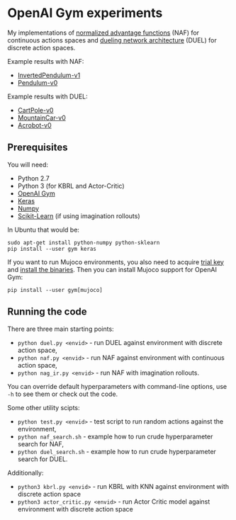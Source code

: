 # OpenAI Gym experiments

My implementations of [normalized advantage functions](http://arxiv.org/abs/1603.00748) (NAF) for continuous actions spaces and [dueling network architecture](http://arxiv.org/abs/1511.06581) (DUEL) for discrete action spaces.

Example results with NAF:
 * [InvertedPendulum-v1](https://gym.openai.com/evaluations/eval_CzoNQdPSAm0J3ikTBSTCg)
 * [Pendulum-v0](https://gym.openai.com/evaluations/eval_IU3wehAQQRuJRbzMjy26QQ)

Example results with DUEL:
 * [CartPole-v0](https://gym.openai.com/evaluations/eval_sOUmkzSy26GIWJ5IIQeA)
 * [MountainCar-v0](https://gym.openai.com/evaluations/eval_nAU6XkQhSuKrVNNZdQ5xQ)
 * [Acrobot-v0](https://gym.openai.com/evaluations/eval_TkAOrmYAQ9eoiTujoCgw)

## Prerequisites

You will need:
 * Python 2.7
 * Python 3 (for KBRL and Actor-Critic)
 * [OpenAI Gym](https://gym.openai.com/)
 * [Keras](http://keras.io/)
 * [Numpy](http://www.numpy.org/)
 * [Scikit-Learn](http://scikit-learn.org) (if using imagination rollouts)

In Ubuntu that would be:

```
sudo apt-get install python-numpy python-sklearn
pip install --user gym keras
```

If you want to run Mujoco environments, you also need to acquire [trial key](https://www.roboti.us/trybuy.html) and [install the binaries](https://github.com/openai/mujoco-py#obtaining-the-binaries-and-license-key). Then you can install Mujoco support for OpenAI Gym:

```
pip install --user gym[mujoco]
```

## Running the code

There are three main starting points:
 * `python duel.py <envid>` - run DUEL against environment with discrete action space,
 * `python naf.py <envid>` - run NAF against environment with continuous action space,
 * `python nag_ir.py <envid>` - run NAF with imagination rollouts.

You can override default hyperparameters with command-line options, use `-h` to see them or check out the code.

Some other utility scipts:
 * `python test.py <envid>` - test script to run random actions against the environment,
 * `python naf_search.sh` - example how to run crude hyperparameter search for NAF,
 * `python duel_search.sh` - example how to run crude hyperparameter search for DUEL.

Additionally:
 * `python3 kbrl.py <envid>` - run KBRL with KNN against environment with discrete action space
 * `python3 actor_critic.py <envid>` - run Actor Critic model against environment with discrete action space
